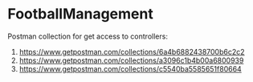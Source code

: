 # FootballManagement

Postman collection for get access to controllers:
1. https://www.getpostman.com/collections/6a4b6882438700b6c2c2
2. https://www.getpostman.com/collections/a3096c1b4b00a6800939
3. https://www.getpostman.com/collections/c5540ba5585651f80664
